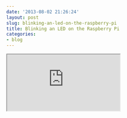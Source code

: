 ```yaml
---
date: '2013-08-02 21:26:24'
layout: post
slug: blinking-an-led-on-the-raspberry-pi
title: Blinking an LED on the Raspberry Pi
categories:
- blog
---
```


<div class="youtube"><iframe src="http://www.youtube.com/embed/v4TDU3WMgs4"></iframe></div>
